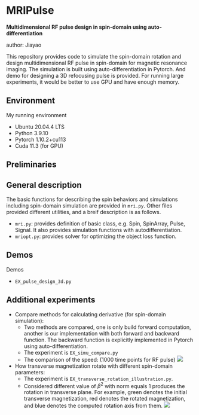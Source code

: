 # MRIPulse
**Multidimensional RF pulse design in spin-domain using auto-differentiation**

author: Jiayao

This repository provides code to simulate the spin-domain rotation and design multidimensional RF pulse in spin-domain for magnetic resonance imaging. The simulation is built using auto-differentiation in Pytorch. And demo for designing a 3D refocusing pulse is provided. For running large experiments, it would be better to use GPU and have enough memory.

## Environment
My running environment
- Ubuntu 20.04.4 LTS
- Python 3.9.10
- Pytorch 1.10.2+cu113
- Cuda 11.3 (for GPU)

## Preliminaries


## General description
The basic functions for describing the spin behaviors and simulations including spin-domain simulation are provided in `mri.py`. Other files provided different utilities, and a breif description is as follows.
- `mri.py`: provides definition of basic class, e.g. Spin, SpinArray, Pulse, Signal. It also provides simulation functions with autodifferentiation.
- `mriopt.py`: provides solver for optimizing the object loss function. 



## Demos
Demos
- `EX_pulse_design_3d.py`

## Additional experiments
- Compare methods for calculating derivative (for spin-domain simulation): 
  - Two methods are compared, one is only build forward computation, another is our implementation with both forward and backward function. The backward function is explicitly implemented in Pytorch using auto-differentiation. 
  - The experiment is `EX_simu_compare.py`
  - The comparison of the speed: (1000 time points for RF pulse) ![](https://github.com/MIITT-MRI-Jianglab/MRIPulse/blob/main/EX_results/EX_simu_compare_speed.png)
- How transverse magnetization rotate with different spin-domain parameters:
  - The experiment is `EX_transverse_rotation_illustration.py`. 
  - Considered different value of $\beta^2$ with norm equals 1 produces the rotation in transverse plane. For example, green denotes the initial transverse magnetization, red denotes the rotated magnetization, and blue denotes the computed rotation axis from them. ![](https://github.com/MIITT-MRI-Jianglab/MRIPulse/blob/main/EX_results/EX_transverse_rotation_illustration.png) 
